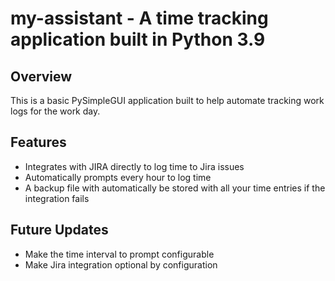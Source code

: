 # my-assistant - A time tracking application built in Python 3.9

## Overview

This is a basic PySimpleGUI application built to help automate tracking work logs for the work day.

## Features

- Integrates with JIRA directly to log time to Jira issues
- Automatically prompts every hour to log time
- A backup file with automatically be stored with all your time entries if the integration fails

## Future Updates

- Make the time interval to prompt configurable
- Make Jira integration optional by configuration
